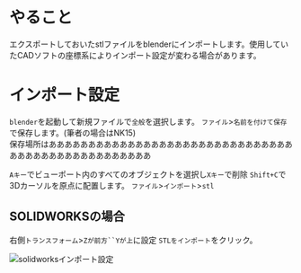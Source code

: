 # やること
エクスポートしておいたstlファイルをblenderにインポートします。使用していたCADソフトの座標系によりインポート設定が変わる場合があります。

# インポート設定  
`blender`を起動して新規ファイルで`全般`を選択します。
`ファイル`>`名前を付けて保存`で保存します。(筆者の場合はNK15)  
保存場所はあああああああああああああああああああああああああああああああああああああああああああああああああ  

`Aキー`でビューポート内のすべてのオブジェクトを選択し`Xキー`で削除
`Shift+C`で3Dカーソルを原点に配置します。
`ファイル`>`インポート`>`stl`
## SOLIDWORKSの場合
右側`トランスフォーム`>`Zが前方``Yが上`に設定
`STLをインポート`をクリック。

![solidworksインポート設定](https://user-images.githubusercontent.com/81402033/122321537-f76e2b80-cf5e-11eb-862e-0b1d6e1e5e30.jpg)

